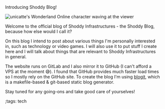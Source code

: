 Introducing Shoddy Blog!

![unicatte's Wonderland Online character waving at the viewer](../data/blog-intro/wlo-waving.png)

Welcome to the official blog of Shoddy Infrastructures - the Shoddy Blog, because how else would I call it?

On this blog I intend to post about various things I'm personally interested in, such as technology or video games. I will also use it to put stuff I create here and I will talk about things that are relevant to Shoddy Infrastructures in general.

The website runs on GitLab and I also mirror it to GitHub (I can't afford a VPS at the moment 😅). I found that GitHub provides much faster load times so I mostly rely on the GitHub site. To create the blog I'm using [blogit](https://pedantic.software/git/blogit), which is a makefile-based & git-based static blog generator.

Stay tuned for any going-ons and take good care of yourselves!

;tags: tech
